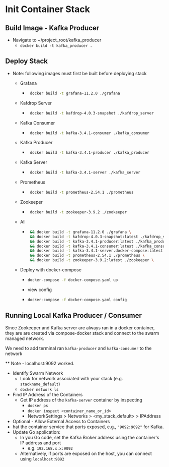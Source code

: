 # Init Container Stack

## Build Image - Kafka Producer

- Navigate to ~/project_root/kafka_producer
  - `docker build -t kafka_producer .`

## Deploy Stack

- Note: following images must first be built before deploying stack

  - Grafana

    - ```bash
       docker build -t grafana-11.2.0 ./grafana
      ```

  - Kafdrop Server

    - ```bash
       docker build -t kafdrop-4.0.3-snapshot ./kafdrop_server
      ```

  - Kafka Consumer

    - ```bash
       docker build -t kafka-3.4.1-consumer ./kafka_consumer
      ```

  - Kafka Producer

    - ```bash
       docker build -t kafka-3.4.1-producer ./kafka_producer
      ```

  - Kafka Server

    - ```bash
       docker build -t kafka-3.4.1-server ./kafka_server
      ```

  - Prometheus

    - ```bash
       docker build -t prometheus-2.54.1 ./prometheus
      ```

  - Zookeeper

    - ```bash
       docker build -t zookeeper-3.9.2 ./zookeeper
      ```

  - All

    - ```bash
       && docker build -t grafana-11.2.0 ./grafana \
       && docker build -t kafdrop-4.0.3-snapshot:latest ./kafdrop_server \
       && docker build -t kafka-3.4.1-producer:latest ./kafka_producer \
       && docker build -t kafka-3.4.1-consumer:latest ./kafka_consumer \
       && docker build -t kafka-3.4.1-server.docker-compose:latest -f ./kafka_server/Dockerfile.docker-compose ./kafka_server \
       && docker build -t prometheus-2.54.1 ./prometheus \
       && docker build -t zookeeper-3.9.2:latest ./zookeeper \
      ```

  - Deploy with docker-compose

    - ```bash
      docker-compose -f docker-compose.yaml up
      ```

    - view config

    - ```bash
      docker-compose -f docker-compose.yaml config
      ```

## Running Local Kafka Producer / Consumer

Since Zookeeper and Kafka server are always ran in a docker container, they are are created via compose-docker stack and connect to the swarm managed network.

We need to add terminal ran `kafka-producer` and `kafka-consumer` to the network

\*\* Note - localhost:9092 worked.

- Identify Swarm Network
  - Look for network associated with your stack (e.g. `stackname_default`)
  - `docker network ls`
- Find IP Address of the Containers
  - Get IP address of the `kafka-server` container by inspecting
    - `docker ps`
    - `docker inspect <container_name_or_id>`
    - NetworkSettings > Networks > <my_stack_default> > IPAddress
- Optional - Allow External Access to Containers
- hat the container service that ports exposed, e.g., `"9092:9092"` for Kafka.
- Update Go application:
  - In you Go code, set the Kafka Broker address using the container's IP address and port
    - e.g. `192.168.x.x:9092`
  - Alternatively, if ports are exposed on the host, you can connect using `localhost:9092`
